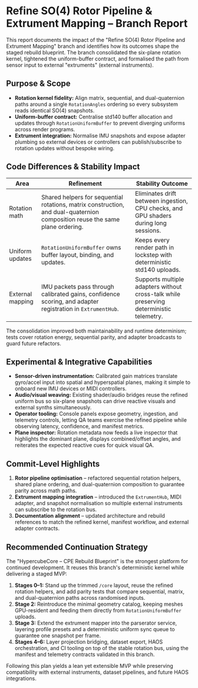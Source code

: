 # Refine SO(4) Rotor Pipeline & Extrument Mapping – Branch Report

This report documents the impact of the "Refine SO(4) Rotor Pipeline and Extrument Mapping" branch and
identifies how its outcomes shape the staged rebuild blueprint. The branch consolidated the six-plane
rotation kernel, tightened the uniform-buffer contract, and formalised the path from sensor input to
external "extruments" (external instruments).

## Purpose & Scope

- **Rotation kernel fidelity:** Align matrix, sequential, and dual-quaternion paths around a single
  `RotationAngles` ordering so every subsystem reads identical SO(4) snapshots.
- **Uniform-buffer contract:** Centralise std140 buffer allocation and updates through
  `RotationUniformBuffer` to prevent diverging uniforms across render programs.
- **Extrument integration:** Normalise IMU snapshots and expose adapter plumbing so external devices or
  controllers can publish/subscribe to rotation updates without bespoke wiring.

## Code Differences & Stability Impact

| Area | Refinement | Stability Outcome |
| --- | --- | --- |
| Rotation math | Shared helpers for sequential rotations, matrix construction, and dual-quaternion composition reuse the same plane ordering. | Eliminates drift between ingestion, CPU checks, and GPU shaders during long sessions. |
| Uniform updates | `RotationUniformBuffer` owns buffer layout, binding, and updates. | Keeps every render path in lockstep with deterministic std140 uploads. |
| External mapping | IMU packets pass through calibrated gains, confidence scoring, and adapter registration in `ExtrumentHub`. | Supports multiple adapters without cross-talk while preserving deterministic telemetry. |

The consolidation improved both maintainability and runtime determinism; tests cover rotation energy,
sequential parity, and adapter broadcasts to guard future refactors.

## Experimental & Integrative Capabilities

- **Sensor-driven instrumentation:** Calibrated gain matrices translate gyro/accel input into spatial and
  hyperspatial planes, making it simple to onboard new IMU devices or MIDI controllers.
- **Audio/visual weaving:** Existing shader/audio bridges reuse the refined uniform bus so six-plane
  snapshots can drive reactive visuals and external synths simultaneously.
- **Operator tooling:** Console panels expose geometry, ingestion, and telemetry controls, letting QA teams
  exercise the refined pipeline while observing latency, confidence, and manifest metrics.
- **Plane inspector:** Rotation metadata now feeds a live inspector that highlights the dominant plane, displays
  combined/offset angles, and reiterates the expected reactive cues for quick visual QA.

## Commit-Level Highlights

1. **Rotor pipeline optimisation** – refactored sequential rotation helpers, shared plane ordering, and
   dual-quaternion composition to guarantee parity across math paths.
2. **Extrument mapping integration** – introduced the `ExtrumentHub`, MIDI adapter, and snapshot
   normalisation so multiple external instruments can subscribe to the rotation bus.
3. **Documentation alignment** – updated architecture and rebuild references to match the refined kernel,
   manifest workflow, and external adapter contracts.

## Recommended Continuation Strategy

The "HypercubeCore – CPE Rebuild Blueprint" is the strongest platform for continued development. It reuses
this branch's deterministic kernel while delivering a staged MVP:

1. **Stages 0–1:** Stand up the trimmed `/core` layout, reuse the refined rotation helpers, and add parity
   tests that compare sequential, matrix, and dual-quaternion paths across randomised inputs.
2. **Stage 2:** Reintroduce the minimal geometry catalog, keeping meshes GPU-resident and feeding them
   directly from `RotationUniformBuffer` uploads.
3. **Stage 3:** Extend the extrument mapper into the parserator service, layering profile presets and a
   deterministic uniform sync queue to guarantee one snapshot per frame.
4. **Stages 4–6:** Layer projection bridging, dataset export, HAOS orchestration, and CI tooling on top of
   the stable rotation bus, using the manifest and telemetry contracts validated in this branch.

Following this plan yields a lean yet extensible MVP while preserving compatibility with external
instruments, dataset pipelines, and future HAOS integrations.
